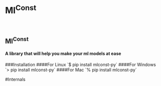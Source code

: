 <h1>Ml<sup>Const</sup></h1>
<br>
<h2>Ml<sup>Const</sup></h2> 
<h4>A library that will help you make your ml models at ease</h4>
###Installation 
####For Linux 
`$ pip install mlconst-py`
####For Windows
`> pip install mlconst-py`
####For Mac  
`% pip install mlconst-py`

#Internals

